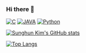 ### Hi there 👋

<!--
**kimsh153/kimsh153** is a ✨ _special_ ✨ repository because its `README.md` (this file) appears on your GitHub profile.

Here are some ideas to get you started:

- 🔭 I’m currently working on ...
- 🌱 I’m currently learning ...
- 👯 I’m looking to collaborate on ...
- 🤔 I’m looking for help with ...
- 💬 Ask me about ...
- 📫 How to reach me: ...
- 😄 Pronouns: ...
- ⚡ Fun fact: ...
-->
[![C](https://img.shields.io/badge/C-A8B9CC?style=flat-square&logo=C&logoColor=white&link=https://simpleicons.org/icons/c.svg)](https://replit.com/) [![JAVA](https://img.shields.io/badge/Java-007396?style=flat-square&logo=Java&link=https://https://sipleicons.org/icons/Java.svg)](https://www.oracle.com/kr/java/) [![Python](https://img.shields.io/badge/Python-3776AB?style=flat-square&logo=Python&logoColor=white&link=https://simpleicons.org/icons/python.svg)](https://www.python.org/)

[![Sunghun Kim's GitHub stats](https://github-readme-stats.vercel.app/api?username=kimsh153&theme=chartreuse-dark&show_icons=true)](https://github.com/kimsh153)

[![Top Langs](https://github-readme-stats.vercel.app/api/top-langs/?username=kimsh153)](https://github.com/kimsh153)
